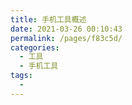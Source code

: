 ```yaml
---
title: 手机工具概述
date: 2021-03-26 00:10:43
permalink: /pages/f83c5d/
categories:
  - 工具
  - 手机工具
tags:
  - 
---
```

